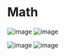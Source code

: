 # Math
![image](https://github.com/KritAxe/Math/assets/118389872/59f3f093-7225-4b22-a276-51a2bbb8a6b1)
![image](https://github.com/KritAxe/Math/assets/118389872/903c9368-fb11-4b9d-8d90-0d9c8d5fa058)

![image](https://github.com/KritAxe/Math/assets/118389872/838a0a4e-1f90-43cd-a695-fe36c4b7ef82)
![image](https://github.com/KritAxe/Math/assets/118389872/3b8ff43e-c10d-4aa0-96ec-6e7f868f5c4e)
